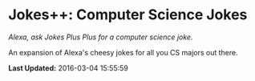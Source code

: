 # Jokes++: Computer Science Jokes
*Alexa, ask Jokes Plus Plus for a computer science joke.*

An expansion of Alexa's cheesy jokes for all you CS majors out there.

**Last Updated:** 2016-03-04 15:55:59